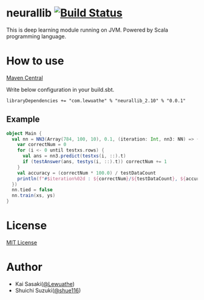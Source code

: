 neurallib [![Build Status](https://travis-ci.org/Lewuathe/neurallib.svg?branch=master)](https://travis-ci.org/Lewuathe/neurallib)
================

This is deep learning module running on JVM. Powered by Scala programming language.

# How to use

[Maven Central](http://mvnrepository.com/artifact/com.lewuathe/neurallib_2.10/0.0.1)

Write below configuration in your build.sbt.

```
libraryDependencies += "com.lewuathe" % "neurallib_2.10" % "0.0.1"
```

## Example

```scala
object Main {
  val nn = NN3(Array(784, 100, 10), 0.1, (iteration: Int, nn3: NN) => {
    var correctNum = 0
    for (i <- 0 until testxs.rows) {
      val ans = nn3.predict(testxs(i, ::).t)
      if (testAnswer(ans, testys(i, ::).t)) correctNum += 1
    }
    val accuracy = (correctNum * 100.0) / testDataCount
    println(f"#$iteration%02d : ${correctNum}/${testDataCount}, ${accuracy}")
  })
  nn.tied = false
  nn.train(xs, ys)
}
```


# License

[MIT License](http://opensource.org/licenses/MIT)

# Author

* Kai Sasaki([@Lewuathe](https://github.com/Lewuathe))
* Shuichi Suzuki([@shue116](https://github.com/shoe116))

